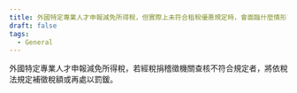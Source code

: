 ```yaml
---
title: 外國特定專業人才申報減免所得稅，但實際上未符合租稅優惠規定時，會面臨什麼情形?
draft: false
tags:
  - General
---
```

外國特定專業人才申報減免所得稅，若經稅捐稽徵機關查核不符合規定者，將依稅法規定補徵稅額或再處以罰鍰。